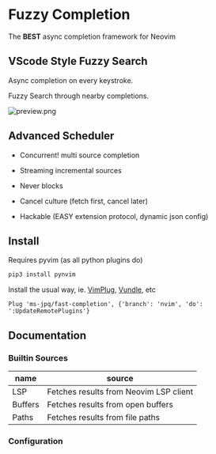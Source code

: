 # Fuzzy Completion

The **BEST** async completion framework for Neovim

## VScode Style Fuzzy Search

Async completion on every keystroke.

Fuzzy Search through nearby completions.

![preview.png](https://raw.githubusercontent.com/ms-jpq/fast-comp/nvim/preview/screenshot.png)

## Advanced Scheduler

- Concurrent! multi source completion

- Streaming incremental sources

- Never blocks

- Cancel culture (fetch first, cancel later)

- Hackable (EASY extension protocol, dynamic json config)

## Install

Requires pyvim (as all python plugins do)

```sh
pip3 install pynvim
```

Install the usual way, ie. [VimPlug](https://github.com/junegunn/vim-plug), [Vundle](https://github.com/VundleVim/Vundle.vim), etc

```VimL
Plug 'ms-jpq/fast-completion', {'branch': 'nvim', 'do': ':UpdateRemotePlugins'}
```

## Documentation

### Builtin Sources

| name    | source                                 |
| ------- | -------------------------------------- |
| LSP     | Fetches results from Neovim LSP client |
| Buffers | Fetches results from open buffers      |
| Paths   | Fetches results from file paths        |

### Configuration

